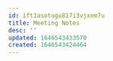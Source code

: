 ```yaml
---
id: ift1asotugu817i3vjxem7u
title: Meeting Notes
desc: ''
updated: 1646543433570
created: 1646543424464
---
```



